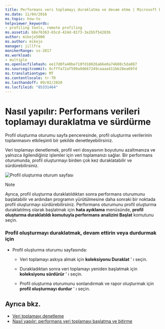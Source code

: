 ```yaml
---
title: Performans veri toplamayı duraklatma ve devam etme | Microsoft Docs
ms.date: 11/04/2016
ms.topic: how-to
helpviewer_keywords:
- profiling tools, remote profiling
ms.assetid: b8e76363-65cd-424d-8173-3e2b5f54203b
author: mikejo5000
ms.author: mikejo
manager: jillfra
monikerRange: vs-2017
ms.workload:
- multiple
ms.openlocfilehash: ee17d8fa40be710fd18026a66e0a74680c5da087
ms.sourcegitcommit: 6cfffa72af599a9d667249caaaa411bb28ea69fd
ms.translationtype: MT
ms.contentlocale: tr-TR
ms.lasthandoff: 09/02/2020
ms.locfileid: "85331464"
---
```

# <a name="how-to-pause-and-resume-performance-data-collection"></a>Nasıl yapılır: Performans verileri toplamayı duraklatma ve sürdürme
Profil oluşturma oturumu sayfa penceresinde, profil oluşturma verilerinin toplanmasını etkileşimli bir şekilde denetleyebilirsiniz.

 Veri toplamayı denetlemek, profil veri dosyasının boyutunu azaltmanıza ve yalnızca ilgilendiğiniz işlemler için veri toplamanızı sağlar. Bir performans oturumunda, profil oluşturmayı birden çok kez duraklatabilir ve sürdürebilirsiniz.

 ![Profil oluşturma oturum sayfası](../profiling/media/prof_profilingsessionpage.png "PROF_ProfilingSessionPage")

> [!NOTE]
> Ayrıca, profil oluşturma duraklatıldıktan sonra performans oturumunu başlatabilir ve ardından programın yürütülmesine daha sonraki bir noktada profil oluşturmayı sürdürebilirsiniz. Performans oturumunu profil oluşturma duraklatılmış olarak başlatmak için **hata ayıklama** menüsünde, **profil oluşturma duraklatıldı komutuyla performans analizini Başlat** komutunu seçin.

### <a name="to-pause--resume-or-stop-profiling"></a>Profil oluşturmayı duraklatmak, devam ettirin veya durdurmak için

- Profil oluşturma oturumu sayfasında:

  - Veri toplamayı askıya almak için **koleksiyonu Duraklat** ' ı seçin.

  - Durakladıktan sonra veri toplamayı yeniden başlatmak için **koleksiyonu sürdürür** ' ı seçin.

  - Profil oluşturma oturumunu sonlandırmak ve rapor oluşturmak için **profil oluşturmayı durdur** ' ı seçin.

## <a name="see-also"></a>Ayrıca bkz.
- [Veri toplamayı denetleme](../profiling/controlling-data-collection.md)
- [Nasıl yapılır: performans veri toplamayı başlatma ve bitirme](../profiling/how-to-start-and-end-performance-data-collection.md)
